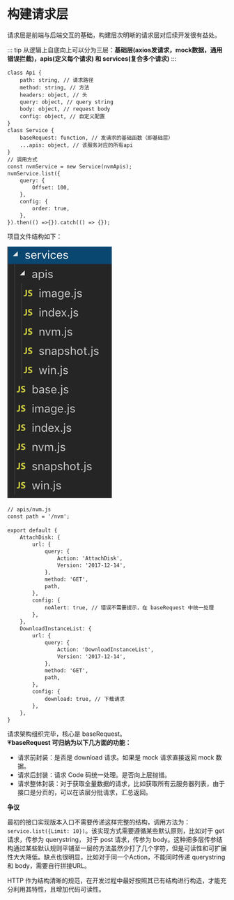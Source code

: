 # 构建请求层

请求层是前端与后端交互的基础，构建层次明晰的请求层对后续开发很有益处。

::: tip
从逻辑上自底向上可以分为三层：__基础层(axios发请求，mock数据，通用错误拦截)，apis(定义每个请求) 和 services(复合多个请求)__
:::

```ts{7}
class Api {
    path: string, // 请求路径
    method: string, // 方法
    headers: object, // 头
    query: object, // query string
    body: object, // request body
    config: object, // 自定义配置
}
class Service {
    baseRequest: function, // 发请求的基础函数（即基础层）
    ...apis: object, // 该服务对应的所有api
}
// 调用方式
const nvmService = new Service(nvmApis);
nvmService.list({
    query: {
        Offset: 100,
    },
    config: {
        order: true,
    },
}).then(() =>{}).catch(() => {});
```
项目文件结构如下：

![requestFolder](./assets/requestFolder.png)

```js{15,28}
// apis/nvm.js
const path = '/nvm';

export default {
    AttachDisk: {
        url: {
            query: {
                Action: 'AttachDisk',
                Version: '2017-12-14',
            },
            method: 'GET',
            path,
        },
        config: {
            noAlert: true, // 错误不需要提示，在 baseRequest 中统一处理
        },
    },
    DownloadInstanceList: {
        url: {
            query: {
                Action: 'DownloadInstanceList',
                Version: '2017-12-14',
            },
            method: 'GET',
            path,
        },
        config: {
            download: true, // 下载请求
        },
    },
}
```
请求架构组织完毕，核心是 baseRequest。<br/>:heartpulse:__baseRequest 可归纳为以下几方面的功能：__
- 请求前封装：是否是 download 请求。如果是 mock 请求直接返回 mock 数据。
- 请求后封装：请求 Code 码统一处理。是否向上层抛错。
- 请求整体封装：对于获取全量数据的请求，比如获取所有云服务器列表，由于接口是分页的，可以在该层分批请求，汇总返回。


__争议__

最初的接口实现版本入口不需要传递这样完整的结构，调用方法为：`service.list({Limit: 10})`。该实现方式需要遵循某些默认原则，比如对于 get 请求，传参为 querystring， 对于 post 请求，传参为 body。这种把多层传参结构通过某些默认规则平铺至一层的方法虽然少打了几个字符，但是可读性和可扩展性大大降低。缺点也很明显，比如对于同一个Action，不能同时传递 querystring 和 body，需要自行拼接URL。

HTTP 作为结构清晰的规范，在开发过程中最好按照其已有结构进行构造，才能充分利用其特性，且增加代码可读性。
